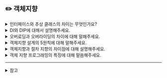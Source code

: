 ## ✏️ 객체지향


<details>
  <summary>인터페이스와 추상 클래스의 차이는 무엇인가요?</summary> 
  
  인터페이스는 모든 메서드가 추상 메서드로 구성 되어 있으며 특정 클래스가 어떤 메서드를 반드시 구현하도록 강제하는 역할을 합니다.

  추상 클래스는 하나 이상의 추상 메서드를 가지며 일반 메서드도 갖는 것이 가능합니다. 자체적으로 인스턴스를 생성할수 없고 구체적인 클래스를 통해 구현되어야 합니다.
</details>

<details>
  <summary>DI와 DIP에 대해서 설명해주세요.</summary> 

  DI는 Dependency Injection 으로 의존성 주입이고, DIP는 Dependency Inversion Principle 으로 의존성 역전 원칙이라고 합니다. DI를 이용해서 의존성을 주입하고 DIP를 잘 지키는 것이 중요합니다. 

</details>

<details>
  <summary>오버로딩과 오버라이딩의 차이에 대해 말해주세요.</summary> 
  
  오버로딩은 함수의 이름은 같지만 매개변수의 타입이나 개수를 다르게 해서 호출합니다.

  오버라이딩은 함수의 동작을 재정의하여 사용합니다. 상속 받은 자식 클래스는 이름, 매개변수 등을 그대로 유지한 채로 재정의합니다.
    
</details>

<details>
  <summary>객체지향 설계의 5원칙에 대해 말해주세요.</summary> 

  SOLID 원칙으로 객체가 하나의 책임을 가져야 하는 단일 책임 원칙, 객체는 확장에 대해서는 개방적이고 수정에 대해서는 폐쇄적이여야 하는 개방 폐쇄 원칙, 
  자식 클래스는 언제나 자신의 부모 클래스를 대체할 수 있는 리스코프 치환 원칙, 클라이언트에서 사용하지 않는 메서드는 사용해선 안된다는(의존 관계를 맺어서는 안된다) 인터페이스 분리 원칙, 
  하위 모듈이 변경될 때, 상위 모듈은 변경되지 않도록 설계해야 한다는 의존 역전 원칙이 있습니다.
</details>

<details>
  <summary>객체지향과 절차 지향의 차이점에 대해 설명해주세요.</summary> 

  객체 지향은 데이터 중심이고 절차 지향은 기능 중심인 차이점이 있습니다.

  객체 지향 프로그래밍은 데이터와 이를 조작하는 함수를 객체라는 단위로 관리하며, 절차 지향 프로그래밍은 프로그램의 실행 순서를 정의합니다.
</details>

<details>
  <summary>객체 지향 프로그래밍의 특징에 대해 말씀해주세요.</summary> 

  캡슐화: 객체가 역할을 수행하기 위한 정보와 기능을 하나로 묶어서 데이터를 외부로부터 보호하는 것
  
  추상화: 객체의 공통적인 속성과 기능을 추출하여 정의하는 것을 의미
  
  상속: 상속을 받은 자식 클래스는 부모 클래스와 계층적 관계를 갖게 됨
  
  다형성: 하나의 메서드를 여러 가지 형태로 변화시킬 수 있는 것
</details>

----

<details>
  <summary>참고</summary> 
  
  - https://brownbears.tistory.com/407
</details>
